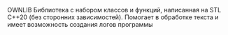 OWNLIB
Библиотека с набором классов и функций, написанная на STL C++20 (без сторонних зависимостей). Помогает в обработке текста и имеет возможность создания логов программы
